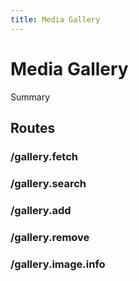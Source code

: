 ```yaml
---
title: Media Gallery
---
```


# Media Gallery

Summary

## Routes

### /gallery.fetch

### /gallery.search

### /gallery.add

### /gallery.remove

### /gallery.image.info
